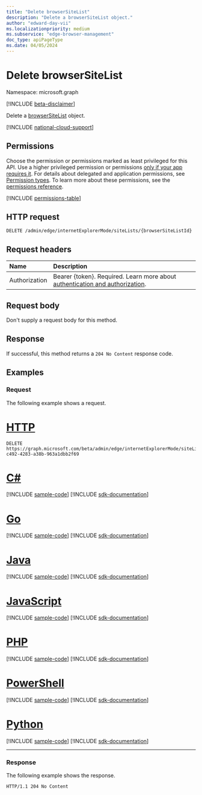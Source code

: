 ```yaml
---
title: "Delete browserSiteList"
description: "Delete a browserSiteList object."
author: "edward-day-vii"
ms.localizationpriority: medium
ms.subservice: "edge-browser-management"
doc_type: apiPageType
ms.date: 04/05/2024
---
```


# Delete browserSiteList
Namespace: microsoft.graph

[!INCLUDE [beta-disclaimer](../../includes/beta-disclaimer.md)]

Delete a [browserSiteList](../resources/browsersitelist.md) object.

[!INCLUDE [national-cloud-support](../../includes/global-only.md)]

## Permissions
Choose the permission or permissions marked as least privileged for this API. Use a higher privileged permission or permissions [only if your app requires it](/graph/permissions-overview#best-practices-for-using-microsoft-graph-permissions). For details about delegated and application permissions, see [Permission types](/graph/permissions-overview#permission-types). To learn more about these permissions, see the [permissions reference](/graph/permissions-reference).

<!-- { "blockType": "permissions", "name": "internetexplorermode_delete_sitelists" } -->
[!INCLUDE [permissions-table](../includes/permissions/internetexplorermode-delete-sitelists-permissions.md)]

## HTTP request

<!-- {
  "blockType": "ignored"
}
-->
``` http
DELETE /admin/edge/internetExplorerMode/siteLists/{browserSiteListId}
```

## Request headers
|Name|Description|
|:---|:---|
|Authorization|Bearer {token}. Required. Learn more about [authentication and authorization](/graph/auth/auth-concepts).|

## Request body
Don't supply a request body for this method.

## Response

If successful, this method returns a `204 No Content` response code.

## Examples

### Request
The following example shows a request.

# [HTTP](#tab/http)
<!-- {
  "blockType": "request",
  "name": "delete_browsersitelist",
  "sampleKeys": ["36ba61eb-c492-4283-a38b-963a1dbb2f69"]
}
-->
``` http
DELETE https://graph.microsoft.com/beta/admin/edge/internetExplorerMode/siteLists/36ba61eb-c492-4283-a38b-963a1dbb2f69
```

# [C#](#tab/csharp)
[!INCLUDE [sample-code](../includes/snippets/csharp/delete-browsersitelist-csharp-snippets.md)]
[!INCLUDE [sdk-documentation](../includes/snippets/snippets-sdk-documentation-link.md)]

# [Go](#tab/go)
[!INCLUDE [sample-code](../includes/snippets/go/delete-browsersitelist-go-snippets.md)]
[!INCLUDE [sdk-documentation](../includes/snippets/snippets-sdk-documentation-link.md)]

# [Java](#tab/java)
[!INCLUDE [sample-code](../includes/snippets/java/delete-browsersitelist-java-snippets.md)]
[!INCLUDE [sdk-documentation](../includes/snippets/snippets-sdk-documentation-link.md)]

# [JavaScript](#tab/javascript)
[!INCLUDE [sample-code](../includes/snippets/javascript/delete-browsersitelist-javascript-snippets.md)]
[!INCLUDE [sdk-documentation](../includes/snippets/snippets-sdk-documentation-link.md)]

# [PHP](#tab/php)
[!INCLUDE [sample-code](../includes/snippets/php/delete-browsersitelist-php-snippets.md)]
[!INCLUDE [sdk-documentation](../includes/snippets/snippets-sdk-documentation-link.md)]

# [PowerShell](#tab/powershell)
[!INCLUDE [sample-code](../includes/snippets/powershell/delete-browsersitelist-powershell-snippets.md)]
[!INCLUDE [sdk-documentation](../includes/snippets/snippets-sdk-documentation-link.md)]

# [Python](#tab/python)
[!INCLUDE [sample-code](../includes/snippets/python/delete-browsersitelist-python-snippets.md)]
[!INCLUDE [sdk-documentation](../includes/snippets/snippets-sdk-documentation-link.md)]

---

### Response
The following example shows the response.
<!-- {
  "blockType": "response",
  "truncated": true
}
-->
``` http
HTTP/1.1 204 No Content
```

